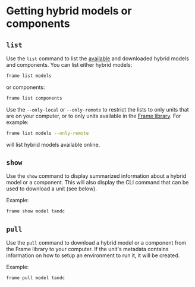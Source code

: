 # Getting hybrid models or components

## `list`

Use the `list` command to list the [available](https://frame-dev.epfl.ch) and downloaded hybrid models and components. You can list either hybrid models:
```bash
frame list models
```
or components:
```bash
frame list components
```

Use the `--only-local` or `--only-remote` to restrict the lists to only units that are on your computer, or to only units available in the [Frame library](https://frame-dev.epfl.ch). For example:
```bash
frame list models --only-remote
```
will list hybrid models available online.


## `show`

Use the `show` command to display summarized information about a hybrid model or a component. This will also display the CLI command that can be used to download a unit (see below).

Example:

```bash
frame show model tandc
```


## `pull`

Use the `pull` command to download a hybrid model or a component from the Frame library to your computer. If the unit's metadata contains information on how to setup an environment to run it, it will be created.

Example:

```bash
frame pull model tandc
```
